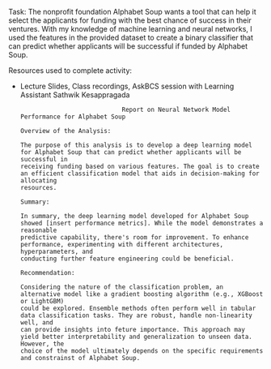 Task: The nonprofit foundation Alphabet Soup wants a tool that can help it select the applicants for funding with the best chance of success in their ventures. With my knowledge of machine learning and neural networks, I used the features in the provided dataset to create a binary classifier that can predict whether applicants will be successful if funded by Alphabet Soup.

Resources used to complete activity:
  - Lecture Slides, Class recordings, AskBCS session with Learning Assistant Sathwik Kesappragada


                                    Report on Neural Network Model Performance for Alphabet Soup

        Overview of the Analysis:

        The purpose of this analysis is to develop a deep learning model for Alphabet Soup that can predict whether applicants will be successful in
        receiving funding based on various features. The goal is to create an efficient classification model that aids in decision-making for allocating
        resources.

        Summary:

        In summary, the deep learning model developed for Alphabet Soup showed [insert performance metrics]. While the model demonstrates a reasonable
        predictive capability, there's room for improvement. To enhance performance, experimenting with different architectures, hyperparameters, and
        conducting further feature engineering could be beneficial.

        Recommendation:

        Considering the nature of the classification problem, an alternative model like a gradient boosting algorithm (e.g., XGBoost or LightGBM)
        could be explored. Ensemble methods often perform well in tabular data classification tasks. They are robust, handle non-linearity well, and
        can provide insights into feture importance. This approach may yield better interpretability and generalization to unseen data. However, the
        choice of the model ultimately depends on the specific requirements and constrainst of Alphabet Soup.

